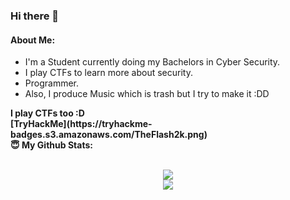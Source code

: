 ### Hi there 👋
#### About Me:
- I'm a Student currently doing my Bachelors in Cyber Security.
- I play CTFs to learn more about security.
- Programmer.
- Also, I produce Music which is trash but I try to make it :DD

<!--
<summary><b>The tools in my arsenal: </summary>
<img src="https://img.shields.io/badge/-Visual%20Studio%20Code-23A9F2?style=flat-square&logo=Visual%20Studio%20Code&logoColor=white"/>
<img src="https://img.shields.io/badge/-Github-181717?style=flat-square&logo=GitHub&logoColor=white"/>
-->
<summary><b>I play CTFs too :D</summary>
[TryHackMe](https://tryhackme-badges.s3.amazonaws.com/TheFlash2k.png)  
  
<summary> 😇 <b>My Github Stats</b>: </summary>
<br>
<p align = "center">
  <img src = "https://github-readme-stats.vercel.app/api?username=theflash2k&show_icons=true&theme=tokyonight&line_height=27">
  <br>
  <img src = "https://github-readme-stats.vercel.app/api/top-langs/?username=theflash2k&hide=css,java,html&theme=tokyonight">
</p>
